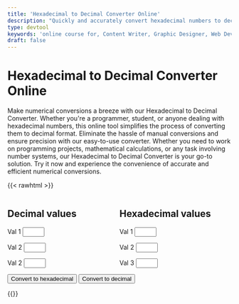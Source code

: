 ```yaml
---
title: 'Hexadecimal to Decimal Converter Online'
description: "Quickly and accurately convert hexadecimal numbers to decimal with our online Hexadecimal to Decimal Converter. Simplify numerical conversions for programming and mathematics."
type: devtool
keywords: 'online course for, Content Writer, Graphic Designer, Web Developer, Software Engineer, Frontend Developer graphic designer, UI designer, digital marketing'
draft: false
---
```


# Hexadecimal to Decimal Converter Online

Make numerical conversions a breeze with our Hexadecimal to Decimal Converter. Whether you're a programmer, student, or anyone dealing with hexadecimal numbers, this online tool simplifies the process of converting them to decimal format. Eliminate the hassle of manual conversions and ensure precision with our easy-to-use converter. Whether you need to work on programming projects, mathematical calculations, or any task involving number systems, our Hexadecimal to Decimal Converter is your go-to solution. Try it now and experience the convenience of accurate and efficient numerical conversions.

{{< rawhtml >}}
<form class="devtool">
<div style="float:left;width:50%">

<h2>Decimal values</h2>


<label for="val1">Val 1</label>
<input type="text" id="v1" size="3">



<label for="val2">Val 2</label>
<input type="text" id="v2" size="3">



<label for="val2">Val 2</label>
<input type="text" id="v3" size="3">


</div>

<div style="float:left;width:50%">

<h2>Hexadecimal values</h2>


<label for="xval1">Val 1</label>
<input type="text" id="xv1" size="3">



<label for="xval2">Val 2</label>
<input type="text" id="xv2" size="3">



<label for="xval2">Val 3</label>
<input type="text" id="xv3" size="3">


</div>

<div style='clear:both'>

<input class="btn button button--primary button--small button--dange" type='button' id='toHex' value='Convert to hexadecimal'>
<input class="btn button button--primary button--small button--dange" type='button' id='toDec' value='Convert to decimal'>

</div>

</form> 
{{</ rawhtml >}}